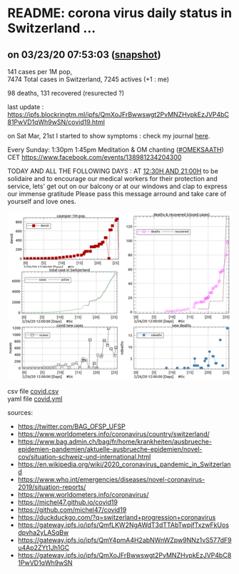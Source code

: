 # README: corona virus daily status in Switzerland ...

## on 03/23/20 07:53:03 ([snapshot](https://ipfs.io/ipfs/QmY4pmA4H2abNWnWZpw9NNz1vS577dF9u4Ap2ZYt1Jh1GC))

 141 cases per 1M pop,<br>
 7474 Total cases in Switzerland, 7245 actives (+1 : me)

 98 deaths,
 131 recovered (resurected ?)

last update : <https://ipfs.blockringtm.ml/ipfs/QmXoJFrBwwswgt2PvMNZHvpkEzJVP4bC81PwVD1qWh9wSN/covid19.html>


on Sat Mar, 21st I started to show symptoms : check my journal [here](myjourney.html).



Every Sunday: 1:30pm 1:45pm Meditation & OM chanting ([#OMEKSAATH][OM]) CET https://www.facebook.com/events/138981234204300


TODAY AND ALL THE FOLLOWING DAYS : AT [12:30H AND 21:00H][CLAP]
to be solidaire and to encourage our medical workers for their protection and service,
lets' get out on our balcony or at our windows and clap to express our immense gratitude
Please pass this message arround and take care of yourself and love ones.

[OM]: https://qwant.com/?q=%26g+%23OMEKSAATH
[CLAP]: https://www.facebook.com/mgcombs/posts/10223045570354511?__cft__[0]=AZU1uoBTRJPo_ZEqs8vur5Vri1R96Mio1M-vFXGeuWxFhfQHMHY6_zYneCuXuez2Ojcj9K2Ph7AHwHYQvsmxphJqN-KWkpAuTph-dTy5h9pGEE-zRT6rqOZx5RfWRscw2vY&__tn__=%2CO%2CP-R

 ![charts](covid.png)

 csv file [covid.csv](covid.csv)<br>
 yaml file [covid.yml](covid.yml)

sources:
  - <https://twitter.com/BAG_OFSP_UFSP>
  - <https://www.worldometers.info/coronavirus/country/switzerland/>
  - <https://www.bag.admin.ch/bag/fr/home/krankheiten/ausbrueche-epidemien-pandemien/aktuelle-ausbrueche-epidemien/novel-cov/situation-schweiz-und-international.html>
  - <https://en.wikipedia.org/wiki/2020_coronavirus_pandemic_in_Switzerland>
  - <https://www.who.int/emergencies/diseases/novel-coronavirus-2019/situation-reports/>
  - <https://www.worldometers.info/coronavirus/>
  - <https://michel47.github.io/covid19>
  - <https://github.com/michel47/covid19>
  - <https://duckduckgo.com/?q=switzerland+progression+coronavirus>
  - <https://gateway.ipfs.io/ipfs/QmfLKW2NgAWdT3dTTAbTwpjfTxzwFkUosdpvha2yLASqBw>
  - <https://gateway.ipfs.io/ipfs/QmY4pmA4H2abNWnWZpw9NNz1vS577dF9u4Ap2ZYt1Jh1GC>
  - <https://gateway.ipfs.io/ipfs/QmXoJFrBwwswgt2PvMNZHvpkEzJVP4bC81PwVD1qWh9wSN>
  

